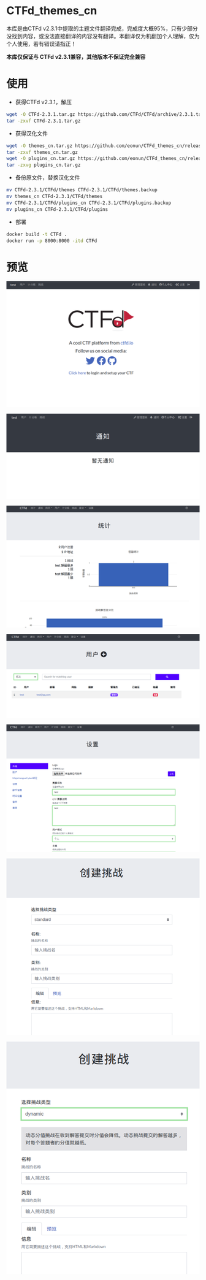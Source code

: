 # CTFd_themes_cn

本库是由CTFd v2.3.1中提取的主题文件翻译完成，完成度大概95%，只有少部分没找到内容，或没法直接翻译的内容没有翻译。本翻译仅为机翻加个人理解，仅为个人使用，若有错误请指正！

**本库仅保证与 CTFd v2.3.1兼容，其他版本不保证完全兼容**

# 使用

- 获得CTFd v2.3.1，解压

```bash
wget -O CTFd-2.3.1.tar.gz https://github.com/CTFd/CTFd/archive/2.3.1.tar.gz
tar -zxvf CTFd-2.3.1.tar.gz
```

- 获得汉化文件

```bash
wget -O themes_cn.tar.gz https://github.com/eonun/CTFd_themes_cn/releases/download/v2.3.1_cnv3/themes_cn_v3.tar.gz
tar -zxvf themes_cn.tar.gz
wget -O plugins_cn.tar.gz https://github.com/eonun/CTFd_themes_cn/releases/download/v2.3.1_cn_v3/plugins_cn.tar.gz
tar -zxvg plugins_cn.tar.gz
```

- 备份原文件，替换汉化文件

```bash
mv CTFd-2.3.1/CTFd/themes CTFd-2.3.1/CTFd/themes.backup
mv themes_cn CTFd-2.3.1/CTFd/themes
mv CTFd-2.3.1/CTFd/plugins_cn CTFd-2.3.1/CTFd/plugins.backup
mv plugins_cn CTFd-2.3.1/CTFd/plugins
```

- 部署

```bash
docker build -t CTFd .
docker run -p 8000:8000 -itd CTFd
```


# 预览


![00](./image/00.png)


![01](./image/01.png)


![02](./image/02.png)


![03](./image/03.png)


![04](./image/04.png)



![05](./image/05.png)


![06](./image/06.png)
















